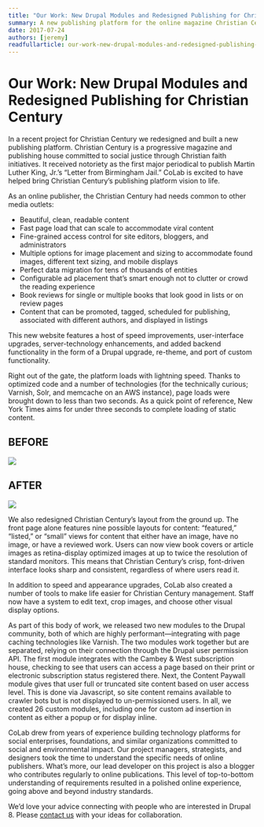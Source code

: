 ```yaml
---
title: "Our Work: New Drupal Modules and Redesigned Publishing for Christian Century"
summary: A new publishing platform for the online magazine Christian Century.
date: 2017-07-24
authors: [jeremy]
readfullarticle: our-work-new-drupal-modules-and-redesigned-publishing-for-christian-century
---
```


# Our Work: New Drupal Modules and Redesigned Publishing for Christian Century

In a recent project for Christian Century we redesigned and built a new publishing platform. Christian Century is a progressive magazine and publishing house committed to social justice through Christian faith initiatives. It received notoriety as the first major periodical to publish Martin Luther King, Jr.’s “Letter from Birmingham Jail.” CoLab is excited to have helped bring Christian Century’s publishing platform vision to life.

As an online publisher, the Christian Century had needs common to other media outlets:

* Beautiful, clean, readable content
* Fast page load that can scale to accommodate viral content
* Fine-grained access control for site editors, bloggers, and administrators
* Multiple options for image placement and sizing to accommodate found images, different text sizing, and mobile displays
* Perfect data migration for tens of thousands of entities
* Configurable ad placement that’s smart enough not to clutter or crowd the reading experience
* Book reviews for single or multiple books that look good in lists or on review pages
* Content that can be promoted, tagged, scheduled for publishing, associated with different authors, and displayed in listings

This new website features a host of speed improvements, user-interface upgrades, server-technology enhancements, and added backend functionality in the form of a Drupal upgrade, re-theme, and port of custom functionality.

Right out of the gate, the platform loads with lightning speed. Thanks to optimized code and a number of technologies (for the technically curious; Varnish, Solr, and memcache on an AWS instance), page loads were brought down to less than two seconds. As a quick point of reference, New York Times aims for under three seconds to complete loading of static content.

## BEFORE

<img src="/assets/img/blog/The_Christian_Century.jpg" class="center-element">

## AFTER

<img src="/assets/img/blog/The_Christian_Century___Thinking_Critically__Living_Faithfully_.jpg" class="center-element">

We also redesigned Christian Century’s layout from the ground up. The front page alone features nine possible layouts for content: “featured,” “listed,” or “small” views for content that either have an image, have no image, or have a reviewed work. Users can now view book covers or article images as retina-display optimized images at up to twice the resolution of standard monitors. This means that Christian Century’s crisp, font-driven interface looks sharp and consistent, regardless of where users read it.

In addition to speed and appearance upgrades, CoLab also created a number of tools to make life easier for Christian Century management. Staff now have a system to edit text, crop images, and choose other visual display options.

As part of this body of work, we released two new modules to the Drupal community, both of which are highly performant—integrating with page caching technologies like Varnish. The two modules work together but are separated, relying on their connection through the Drupal user permission API. The first module integrates with the Cambey & West subscription house, checking to see that users can access a page based on their print or electronic subscription status registered there. Next, the Content Paywall module gives that user full or truncated site content based on user access level. This is done via Javascript, so site content remains available to crawler bots but is not displayed to un-permissioned users. In all, we created 26 custom modules, including one for custom ad insertion in content as either a popup or for display inline.

CoLab drew from years of experience building technology platforms for social enterprises, foundations, and similar organizations committed to social and environmental impact. Our project managers, strategists, and designers took the time to understand the specific needs of online publishers. What’s more, our lead developer on this project is also a blogger who contributes regularly to online publications. This level of top-to-bottom understanding of requirements resulted in a polished online experience, going above and beyond industry standards.

We’d love your advice connecting with people who are interested in Drupal 8. Please [contact us](https://colab.coop/contact/) with your ideas for collaboration.

